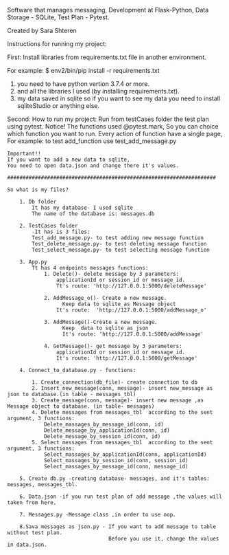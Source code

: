 Software that manages messaging, Development at Flask-Python, Data Storage - SQLite, Test Plan - Pytest.

Created by Sara Shteren

Instructions for running my project:

First:
Install libraries from requirements.txt file in another environment.

For example:
    $ env2/bin/pip install -r requirements.txt

  1. you need to have python vertion 3.7.4 or more.
  2. and all the libraries I used (by installing requirements.txt).
  3. my data saved in sqlite so
     if you want to see my data you need to install sqliteStudio or anything else.

Second:
    How to run my project:
    Run from testCases folder the test plan using pytest.
    Notice! The functions used @pytest.mark, So you can choice which function you want to run.
    Every action of function have a single page, For example: to test add_function use test_add_message.py
    
    Important!!
    If you want to add a new data to sqlite,
    You need to open data.json and change there it's values.
    
    ####################################################################
    
    So what is my files?
        
        1. Db folder
            It has my database- I used sqlite
            The name of the database is: messages.db
        
        2. TestCases folder
            -It has is 3 files:
            Test_add_message.py- to test adding new message function
            Test_delete_message.py- to test deleting message function
            Test_select_message.py- to test selecting message function
        
        3. App.py 
            Tt has 4 endpoints messages functions:
                1. Delete()- delete message by 3 parameters:
                    applicationId or session_id or message_id.
                    Tt's route: 'http://127.0.0.1:5000/deleteMessage'
                
                2. AddMessage_o()- Create a new message.
                      Keep data to sqlite as Message object
                    It's route:  'http://127.0.0.1:5000/addMessage_o'
                 
                3. AddMessage()-Create a new message.
                      Keep  data to sqlite as json
                      It's route: 'http://127.0.0.1:5000/addMessage'  
                  
                4. GetMessage()- get message by 3 parameters:
                    applicationId or session_id or message_id.
                    It's route: 'http://127.0.0.1:5000/getMessage'  
        
        4. Connect_to_database.py - functions:
            
            1. Create_connection(db_file)- create connection to db
            2. Insert_new_message(conn, message)- insert new_message as json to database.(in table - messages_tbl)
            3. Create_message(conn, message)- insert new message ,as Message object to database. (in table- messages)
            4. Delete messages from messages_tbl  according to the sent argument, 3 functions:
                Delete_massages_by_message_id(conn, id)     
                Delete_message_by_applicationId(conn, id)    
                Delete_message_by_session_id(conn, id)
            5. Select messages from messages_tbl  according to the sent argument, 3 functions:
                Select_massages_by_applicationId(conn, applicationId)
                Select_massages_by_session_id(conn, session_id)
                Select_massages_by_message_id(conn, message_id)  
                  
        5. Create db.py -creating database- messages, and it's tables: messages, messages_tbl.
       
        6. Data.json -if you run test plan of add message ,the values will taken from here.
        
        7. Messages.py -Message class ,in order to use oop.
        
        8.Sava messages as json.py - If you want to add message to table without test plan.
                                     Before you use it, change the values in data.json.
                                        
        
        
    
